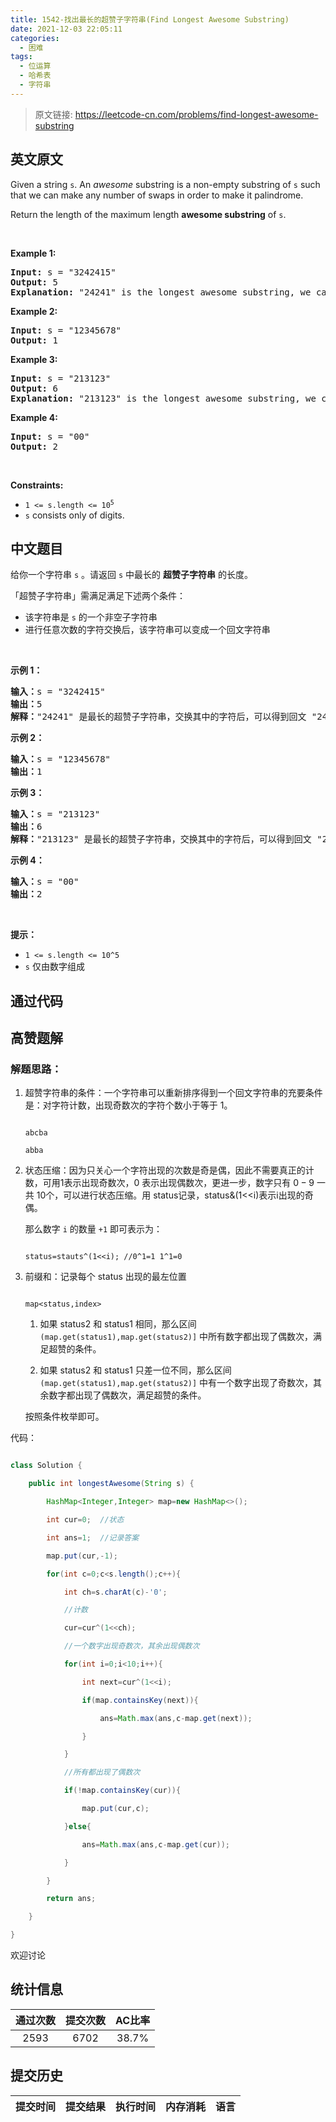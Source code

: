 ```yaml
---
title: 1542-找出最长的超赞子字符串(Find Longest Awesome Substring)
date: 2021-12-03 22:05:11
categories:
  - 困难
tags:
  - 位运算
  - 哈希表
  - 字符串
---
```


> 原文链接: https://leetcode-cn.com/problems/find-longest-awesome-substring


## 英文原文
<div><p>Given a string <code>s</code>. An <em>awesome</em> substring is a non-empty substring of <code>s</code> such that we can make any number of swaps in order to make it palindrome.</p>

<p>Return the length of the maximum length <strong>awesome substring</strong> of <code>s</code>.</p>

<p>&nbsp;</p>
<p><strong>Example 1:</strong></p>

<pre>
<strong>Input:</strong> s = &quot;3242415&quot;
<strong>Output:</strong> 5
<strong>Explanation:</strong> &quot;24241&quot; is the longest awesome substring, we can form the palindrome &quot;24142&quot; with some swaps.
</pre>

<p><strong>Example 2:</strong></p>

<pre>
<strong>Input:</strong> s = &quot;12345678&quot;
<strong>Output:</strong> 1
</pre>

<p><strong>Example 3:</strong></p>

<pre>
<strong>Input:</strong> s = &quot;213123&quot;
<strong>Output:</strong> 6
<strong>Explanation:</strong> &quot;213123&quot; is the longest awesome substring, we can form the palindrome &quot;231132&quot; with some swaps.
</pre>

<p><strong>Example 4:</strong></p>

<pre>
<strong>Input:</strong> s = &quot;00&quot;
<strong>Output:</strong> 2
</pre>

<p>&nbsp;</p>
<p><strong>Constraints:</strong></p>

<ul>
	<li><code>1 &lt;= s.length &lt;= 10<sup>5</sup></code></li>
	<li><code>s</code> consists only of digits.</li>
</ul>
</div>

## 中文题目
<div><p>给你一个字符串 <code>s</code> 。请返回 <code>s</code> 中最长的 <strong>超赞子字符串</strong> 的长度。</p>

<p>「超赞子字符串」需满足满足下述两个条件：</p>

<ul>
	<li>该字符串是 <code>s</code> 的一个非空子字符串</li>
	<li>进行任意次数的字符交换后，该字符串可以变成一个回文字符串</li>
</ul>

<p>&nbsp;</p>

<p><strong>示例 1：</strong></p>

<pre><strong>输入：</strong>s = &quot;3242415&quot;
<strong>输出：</strong>5
<strong>解释：</strong>&quot;24241&quot; 是最长的超赞子字符串，交换其中的字符后，可以得到回文 &quot;24142&quot;
</pre>

<p><strong>示例 2：</strong></p>

<pre><strong>输入：</strong>s = &quot;12345678&quot;
<strong>输出：</strong>1
</pre>

<p><strong>示例 3：</strong></p>

<pre><strong>输入：</strong>s = &quot;213123&quot;
<strong>输出：</strong>6
<strong>解释：</strong>&quot;213123&quot; 是最长的超赞子字符串，交换其中的字符后，可以得到回文 &quot;231132&quot;
</pre>

<p><strong>示例 4：</strong></p>

<pre><strong>输入：</strong>s = &quot;00&quot;
<strong>输出：</strong>2
</pre>

<p>&nbsp;</p>

<p><strong>提示：</strong></p>

<ul>
	<li><code>1 &lt;= s.length &lt;= 10^5</code></li>
	<li><code>s</code> 仅由数字组成</li>
</ul>
</div>

## 通过代码
<RecoDemo>
</RecoDemo>


## 高赞题解

### 解题思路：

1. 超赞字符串的条件：一个字符串可以重新排序得到一个回文字符串的充要条件是：对字符计数，出现奇数次的字符个数小于等于 $1$。

    ```
    abcba
    abba
    ```

2. 状态压缩：因为只关心一个字符出现的次数是奇是偶，因此不需要真正的计数，可用1表示出现奇数次，$0$ 表示出现偶数次，更进一步，数字只有 $0-9$ 一共 $10$个，可以进行状态压缩。用 status记录，status&(1<<i)表示i出现的奇偶。

    那么数字 `i` 的数量 `+1` 即可表示为：

    ```
    status=stauts^(1<<i); //0^1=1 1^1=0
    ```

3. 前缀和：记录每个 status 出现的最左位置

    ```
    map<status,index>
    ```

    1. 如果 status2 和 status1 相同，那么区间 `(map.get(status1),map.get(status2)]` 中所有数字都出现了偶数次，满足超赞的条件。
    2. 如果 status2 和 status1 只差一位不同，那么区间 `(map.get(status1),map.get(status2)]` 中有一个数字出现了奇数次，其余数字都出现了偶数次，满足超赞的条件。

    按照条件枚举即可。

代码：

```Java []
class Solution {
    public int longestAwesome(String s) {
        HashMap<Integer,Integer> map=new HashMap<>();
        int cur=0;  //状态
        int ans=1;  //记录答案
        map.put(cur,-1); 
        for(int c=0;c<s.length();c++){
            int ch=s.charAt(c)-'0';
            //计数
            cur=cur^(1<<ch);
            //一个数字出现奇数次，其余出现偶数次
            for(int i=0;i<10;i++){
                int next=cur^(1<<i);
                if(map.containsKey(next)){
                    ans=Math.max(ans,c-map.get(next));
                }
            }
            //所有都出现了偶数次
            if(!map.containsKey(cur)){
                map.put(cur,c);
            }else{
                ans=Math.max(ans,c-map.get(cur));
            }
        }
        return ans;
    }
}
```

欢迎讨论

## 统计信息
| 通过次数 | 提交次数 | AC比率 |
| :------: | :------: | :------: |
|    2593    |    6702    |   38.7%   |

## 提交历史
| 提交时间 | 提交结果 | 执行时间 |  内存消耗  | 语言 |
| :------: | :------: | :------: | :--------: | :--------: |
